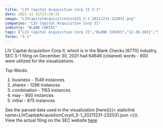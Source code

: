 ```yaml
---
title: "LIV Capital Acquisition Corp II S-1"
date: 2021-12-31T23:20:31
image: "LIVCapitalAcquisitionCorpII_S-1_20211231-232031.png"
companies: "LIV Capital Acquisition Corp II"
industry: "BLANK CHECKS"
tags: ["LIV Capital Acquisition Corp II","BLANK CHECKS","12-30-2021","S-1"]
forms: "S-1"
---
```

LIV Capital Acquisition Corp II, which is in the Blank Checks [6770] industry, SEC S-1 filing on December 30, 2021 had 64646 (cleaned) words - 600 were utilized for the visualizations.

Top Words:
1. business - 1549 instances
2. shares - 1296 instances
3. combination - 1163 instances
4. may - 900 instances
5. initial - 875 instances


See the parsed data used in the visualization [here]({{< staticlink name=LIVCapitalAcquisitionCorpII_S-1_20211231-232031.json >}}).  
View the actual filing on the SEC website [here](https://www.sec.gov/Archives/edgar/data/1875257/0001213900-21-068120.txt)